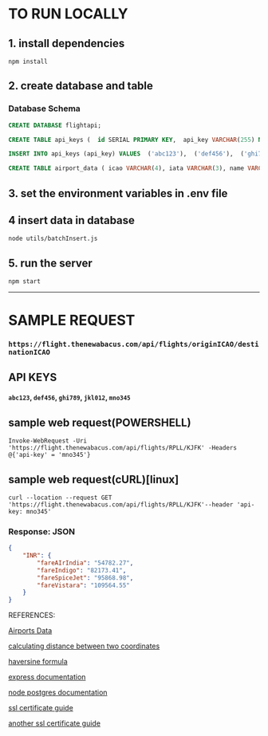 # TO RUN LOCALLY
## 1. install dependencies
`npm install`

## 2. create database and table
### Database Schema

````SQL
CREATE DATABASE flightapi;
````

````SQL
CREATE TABLE api_keys (  id SERIAL PRIMARY KEY,  api_key VARCHAR(255) NOT NULL, created_at TIMESTAMP DEFAULT NOW())
````

````SQL
INSERT INTO api_keys (api_key) VALUES  ('abc123'),  ('def456'),  ('ghi789'),  ('jkl012'),  ('mno345')
````

````SQL
CREATE TABLE airport_data ( icao VARCHAR(4), iata VARCHAR(3), name VARCHAR(255), city VARCHAR(255), state VARCHAR(255), country VARCHAR(255), elevation INTEGER, lat FLOAT, lon FLOAT, tz VARCHAR(255))
````
## 3. set the environment variables in .env file

## 4 insert data in database
`node utils/batchInsert.js`

## 5. run the server
`npm start`

**********************************************************************************************************************

# SAMPLE REQUEST
### `https://flight.thenewabacus.com/api/flights/originICAO/destinationICAO`
## API KEYS
####  `abc123`, `def456`, `ghi789`, `jkl012`, `mno345`

## sample web request(POWERSHELL)
`Invoke-WebRequest -Uri 'https://flight.thenewabacus.com/api/flights/RPLL/KJFK' -Headers @{'api-key' = 'mno345'}`

## sample web request(cURL)[linux]
`curl --location --request GET 'https://flight.thenewabacus.com/api/flights/RPLL/KJFK'--header 'api-key: mno345'`


### Response: JSON
```JSON
{
    "INR": {
        "fareAIrIndia": "54782.27",
        "fareIndigo": "82173.41",
        "fareSpiceJet": "95868.98",
        "fareVistara": "109564.55"
    }
}
```



REFERENCES:

[Airports Data](https://github.com/mwgg/Airports)

[calculating distance between two coordinates](https://stackoverflow.com/questions/27928/calculate-distance-between-two-latitude-longitude-points-haversine-formula)

[haversine formula](https://www.igismap.com/haversine-formula-calculate-geographic-distance-earth/)

[express documentation](https://expressjs.com/en/5x/api.html)

[node postgres documentation](https://node-postgres.com/)

[ssl certificate guide](https://itnext.io/node-express-letsencrypt-generate-a-free-ssl-certificate-and-run-an-https-server-in-5-minutes-a730fbe528ca)

[another ssl certificate guide](https://flaviocopes.com/express-letsencrypt-ssl/#:~:text=Setup%20Let%27s%20Encrypt%20for%20Express%201%20Install%20Certbot,the%20certificate%20...%206%20Setup%20the%20renewal%20)
